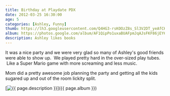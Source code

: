 ```yaml
---
title: Birthday at Playdate PDX
date: 2012-03-25 16:30:00
age: 5
categories: [Ashley, Funny]
thumb: https://lh3.googleusercontent.com/Q4HG3-rsKOOzZ8s_Sl3V2DT_yeAfCKI9aTlYRi1WRZSPCefQa-JGRSGwHTBS-_KGbRRB1xo6vUI1Du9ai9YEC0nfS8sxSXOgifUgRS_5MKwyDliD_5iarlZV3fjZ00q6nBbuVVAmgkHjAXcc-2S46OrSeG7yBKIeRVQPKgAfVXU65pRrgez227t7C_QB2pf_NPD-Op0kwCXbeb0P5wighmo3uvtXtLDGziPYaGb-gNhfxtx2OKyLYR2NBzXZw-ExpNub8Zu-j6nrJBkuamYD2uO0uLU27JmXfme0pj6mgfGbfyeT6gFJblic4CNwnJz9FSQ2jssFPKMGOr6UhrUSxNL75ej_2rtwq-d7Tk2e-Fz7MALrJVrzduhAFC-Y0QckRz4S5fGHsj7rsYWn7fqUNzCaLb2XXIuxjHljttlCBLCjQnzk0N_VGe665dzicU_LCmq9pZGgl_pHNvrfY6qjcwFGTspRQM2wrM2ducJaqpq44dhcxgjLf_NyO9xg0897RlyW7pSd7F-1eMIuQB0fD-Kwms4kSLeMakrAzvF4rHxsNOR8phM6iYkPOT1OAtqSk2grjXEbMTC7-9eTG4HF_DGOVk-FcL0gD_ZKjO1y2kWnZ0Qs8vfff1GxJ5w6gNjreHgHs6lHA0snJ3e5x9A9KEhcXQ=w1698-h1273-no
album: https://photos.google.com/album/AF1QipPo1uxaBUAFpmJqAJsFKF86jEY68qdx1s27KnVi?key=CKXnq6bSiq6BHA
description: Ashley likes books
---
```

It was a nice party and we were very glad so many of Ashley's good friends were able to show up.  We played pretty hard in the over-sized play tubes.  Like a Super Mario game with more screaming and less music.

Mom did a pretty awesome job planning the party and getting all the kids sugared up and out of the room lickity split.

[<img src="{{ page.thumb }}" alt="{{ page.description }}" class="wyseguys-album"/>]({{ page.album }})